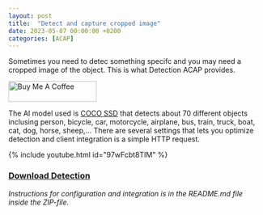 ```yaml
---
layout: post
title:  "Detect and capture cropped image"
date: 2023-05-07 00:00:00 +0200
categories: [ACAP]
---
```


Sometimes you need to detec something specifc and you may need a cropped image of the object.  This is what Detection ACAP provides.  

<a href="https://www.buymeacoffee.com/fredjuhlinl" target="_blank"><img src="https://cdn.buymeacoffee.com/buttons/default-orange.png" alt="Buy Me A Coffee" height="41" width="174"></a>
 
The AI model used is [COCO SSD](https://github.com/tensorflow/tfjs-models/tree/master/coco-ssd) that detects about 70 different objects inclusing 
person, bicycle, car, motorcycle, airplane, bus, train, truck, boat, cat, dog, horse, sheep,... 
There are several settings that lets you optimize detection and client integration is a simple HTTP request.
  
{% include youtube.html id="97wFcbt8TIM" %}

### [Download Detection](https://acap.juhlin.me/package/detection)
*Instructions for configuration and integration is in the README.md file inside the ZIP-file.*
